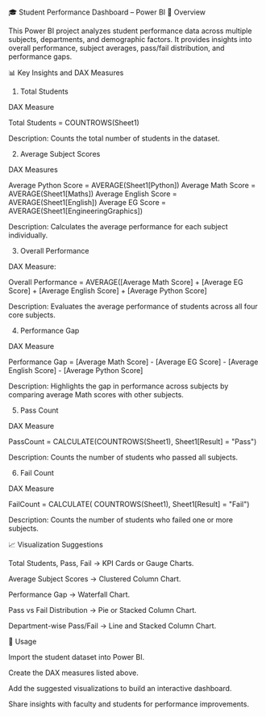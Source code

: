 🎓 Student Performance Dashboard – Power BI
📌 Overview

This Power BI project analyzes student performance data across multiple subjects, departments, and demographic factors.
It provides insights into overall performance, subject averages, pass/fail distribution, and performance gaps.

📊 Key Insights and DAX Measures
1. Total Students

DAX Measure

Total Students = COUNTROWS(Sheet1)


Description: Counts the total number of students in the dataset.

2. Average Subject Scores

DAX Measures

Average Python Score   = AVERAGE(Sheet1[Python])
Average Math Score     = AVERAGE(Sheet1[Maths])
Average English Score  = AVERAGE(Sheet1[English])
Average EG Score       = AVERAGE(Sheet1[EngineeringGraphics])


Description: Calculates the average performance for each subject individually.

3. Overall Performance

DAX Measure:

Overall Performance = 
AVERAGE([Average Math Score]  + [Average EG Score]  + [Average English Score] + [Average Python Score]


Description: Evaluates the average performance of students across all four core subjects.

4. Performance Gap

DAX Measure

Performance Gap = [Average Math Score]   - [Average EG Score]   - [Average English Score]  - [Average Python Score]


Description: Highlights the gap in performance across subjects by comparing average Math scores with other subjects.

5. Pass Count

DAX Measure

PassCount = CALCULATE(COUNTROWS(Sheet1), Sheet1[Result] = "Pass")


Description: Counts the number of students who passed all subjects.

6. Fail Count

DAX Measure

FailCount = CALCULATE( COUNTROWS(Sheet1),  Sheet1[Result] = "Fail")


Description: Counts the number of students who failed one or more subjects.

📈 Visualization Suggestions

Total Students, Pass, Fail → KPI Cards or Gauge Charts.

Average Subject Scores → Clustered Column Chart.

Performance Gap → Waterfall Chart.

Pass vs Fail Distribution → Pie or Stacked Column Chart.

Department-wise Pass/Fail → Line and Stacked Column Chart.

🚀 Usage

Import the student dataset into Power BI.

Create the DAX measures listed above.

Add the suggested visualizations to build an interactive dashboard.

Share insights with faculty and students for performance improvements.
